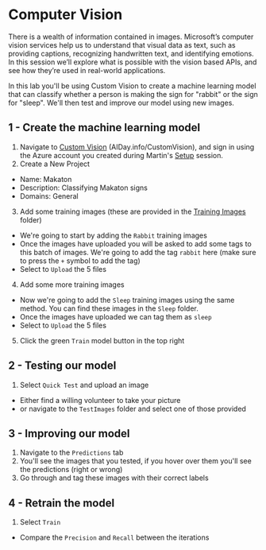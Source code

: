 # Computer Vision
There is a wealth of information contained in images. Microsoft’s computer vision services help us to understand that visual data as text, such as providing captions, recognizing handwritten text, and identifying emotions. In this session we’ll explore what is possible with the vision based APIs, and see how they’re used in real-world applications. 

In this lab you'll be using Custom Vision to create a machine learning model that can classify whether a person is making the sign for "rabbit" or the sign for "sleep". We'll then test and improve our model using new images.

## 1 - Create the machine learning model
1. Navigate to [Custom Vision](https://www.customvision.ai/) (AIDay.info/CustomVision), and sign in using the Azure account you created during Martin's [Setup](https://github.com/martinkearn/AI-Services-Workshop/blob/master/Setup/Lab.md) session.
2. Create a New Project 
* Name: Makaton
* Description: Classifying Makaton signs
* Domains: General
3. Add some training images (these are provided in the [Training Images](https://github.com/martinkearn/AI-Services-Workshop/tree/master/ComputerVision/TrainingImages) folder)
* We're going to start by adding the `Rabbit` training images
* Once the images have uploaded you will be asked to add some tags to this batch of images. We're going to add the tag `rabbit` here (make sure to press the `+` symbol to add the tag)
* Select to `Upload` the 5 files
4. Add some more training images
* Now we're going to add the `Sleep` training images using the same method. You can find these images in the `Sleep` folder.
* Once the images have uploaded we can tag them as `sleep`
* Select to `Upload` the 5 files
5. Click the green `Train` model button in the top right

## 2 - Testing our model
1. Select `Quick Test` and upload an image
* Either find a willing volunteer to take your picture 
* or navigate to the `TestImages` folder and select one of those provided

## 3 - Improving our model
1. Navigate to the `Predictions` tab
2. You'll see the images that you tested, if you hover over them you'll see the predictions (right or wrong)
3. Go through and tag these images with their correct labels

## 4 - Retrain the model
1. Select `Train`
* Compare the `Precision` and `Recall` between the iterations
